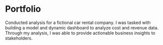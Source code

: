 # Portfolio

Conducted analysis for a fictional car rental company. I was tasked with building a model and dynamic dashboard to analyze cost and revenue data. Through my analysis, I was able to provide actionable business insights to stakeholders.
